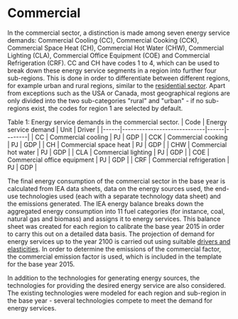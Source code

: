 # Commercial

In the commercial sector, a distinction is made among seven energy service demands: Commercial Cooling (CC), Commercial Cooking (CCK), Commercial Space Heat (CH), Commercial Hot Water (CHW), Commercial Lighting (CLA), Commercial Office Equipment (COE) and Commercial Refrigeration (CRF). CC and CH have codes 1 to 4, which can be used to break down these energy service segments in a region into further four sub-regions. This is done in order to differentiate between different regions, for example urban and rural regions, similar to the [residential sector](residential.md). Apart from exceptions such as the USA or Canada, most geographical regions are only divided into the two sub-categories "rural" and "urban" - if no sub-regions exist, the codes for region 1 are selected by default. 

Table 1: Energy service demands in the commercial sector.
| Code | Energy service demand       | Unit | Driver |
|------|-----------------------------|------|--------|
| CC   | Commercial cooling          | PJ   | GDP    |
| CCK  | Commercial cooking          | PJ   | GDP    |
| CH   | Commercial space heat       | PJ   | GDP    |
| CHW  | Commercial hot water        | PJ   | GDP    |
| CLA  | Commercial lighting         | PJ   | GDP    |
| COE  | Commercial office equipment | PJ   | GDP    |
| CRF  | Commercial refrigeration    | PJ   | GDP    |

The final energy consumption of the commercial sector in the base year is calculated from IEA data sheets, data on the energy sources used, the end-use technologies used (each with a separate technology data sheet) and the emissions generated. The IEA energy balance breaks down the aggregated energy consumption into 11 fuel categories (for instance, coal, natural gas and biomass) and assigns it to energy services. This balance sheet was created for each region to calibrate the base year 2015 in order to carry this out on a detailed data basis. The projection of demand for energy services up to the year 2100 is carried out using suitable [drivers and elasticities](../regional_coverage/demand-projection.md). In order to determine the emissions of the commercial factor, the commercial emission factor is used, which is included in the template for the base year 2015.

In addition to the technologies for generating energy sources, the technologies for providing the desired energy service are also considered. The existing technologies were modeled for each region and sub-region in the base year - several technologies compete to meet the demand for energy services. 

